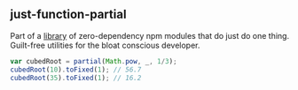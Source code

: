 ## just-function-partial

Part of a [library]('../README.md') of zero-dependency npm modules that do just do one thing.  
Guilt-free utilities for the bloat conscious developer.

```js
var cubedRoot = partial(Math.pow, _, 1/3);
cubedRoot(10).toFixed(1); // 56.7
cubedRoot(35).toFixed(1); // 16.2
```  
